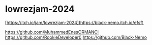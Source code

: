 # lowrezjam-2024

[https://itch.io/jam/lowrezjam-2024](https://black-nemo.itch.io/efsf)


https://github.com/MuhammedEnesORMANCI
https://github.com/RookieDeveloper0
https://github.com/Black-Nemo
